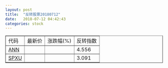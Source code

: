 ```yaml
---
layout: post
title:  "反转股票20180712"
date:   2018-07-12 04:42:43
categories: stock
---
```


<script type="text/javascript">
var stockList = []
stockList.push('gb_ann');
stockList.push('gb_spxu');
</script>

<table border="1">
 <tr>
 <td>代码</td>
  <td>最新价</td>
  <td>涨跌幅(%)</td>
 <td>反转指数</td>
</tr>
  <tr id="ann"><td><a href="http://stock.finance.sina.com.cn/usstock/quotes/ANN.html" target="_blank">ANN</a></td><td></td><td></td><td>4.556</td></tr>
  <tr id="spxu"><td><a href="http://stock.finance.sina.com.cn/usstock/quotes/SPXU.html" target="_blank">SPXU</a></td><td></td><td></td><td>3.091</td></tr>
</table>
